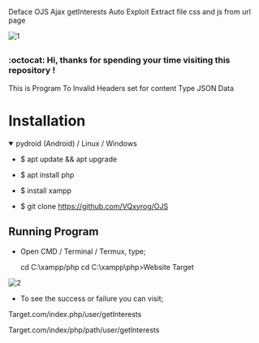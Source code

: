 Deface OJS Ajax getInterests Auto Exploit
Extract file css and js from url page

![1](https://user-images.githubusercontent.com/82809095/118361180-57fef700-b5b4-11eb-94fa-c65a35e96af9.jpg)



##
### :octocat: Hi, thanks for spending your time visiting this repository !
<p>
This is Program To Invalid Headers set for content Type JSON Data
</p>


# Installation
<details open>
<summary> pydroid (Android) / Linux / Windows</summary>


- $ apt update && apt upgrade
  

- $ apt install php


- $ install xampp


- $ git clone https://github.com/VQxyrog/OJS


## Running Program

- Open CMD / Terminal / Termux, type;

  cd C:\xampp/php
  cd C:\xampp\php>Website Target

![2](https://user-images.githubusercontent.com/82809095/118361083-f474c980-b5b3-11eb-87cc-d6fff1211d0b.jpg)

  

-  To see the success or failure you can visit;

  Target.com/index.php/user/getlnterests
  
  Target.com/index/php/path/user/getlnterests
